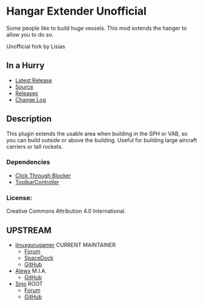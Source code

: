 # Hangar Extender Unofficial

Some people like to build huge vessels.  This mod extends the hanger to allow you to do so.

Unofficial fork by Lisias


## In a Hurry

* [Latest Release](https://github.com/net-lisias-kspu/FShangarExtender/releases)
* [Source](https://github.com/net-lisias-kspu/FShangarExtender)
* [Releases](https://github.com/net-lisias-kspu/FShangarExtender/tree/Archive)
* [Change Log](./CHANGE_LOG.md)
 

## Description

This plugin extends the usable area when building in the SPH or VAB, so you can build outside or above the building. Useful for building large aircraft carriers or tall rockets.

### Dependencies

* [Click Through Blocker](https://forum.kerbalspaceprogram.com/index.php?/topic/170747-141-click-through-blocker/)
* [ToolbarController](https://forum.kerbalspaceprogram.com/index.php?/topic/169509-141-toolbar-controller-for-modders/)

### License:

Creative Commons Attribution 4.0 International.


## UPSTREAM

* [linuxgurugamer](https://forum.kerbalspaceprogram.com/index.php?/profile/129964-linuxgurugamer/) CURRENT MAINTAINER
	+ [Forum](https://forum.kerbalspaceprogram.com/index.php?/topic/162790-141-hangar-extender-extended/)
	+ [SpaceDock](https://spacedock.info/mod/1428/HangerExtender)
	+ [GitHub](https://github.com/linuxgurugamer/FShangarExtender)
* [Alewx](https://forum.kerbalspaceprogram.com/index.php?/profile/102791-alewx/) M.I.A.
	+ [GitHub](https://github.com/Omegano/FMRS)
* [Snjo](https://github.com/Alewx/FShangarExtender) ROOT
	+ [Forum](https://forum.kerbalspaceprogram.com/index.php?/topic/59703-10-hangar-extender-v33/&)
	+ [GitHub](https://github.com/snjo/FShangarExtender/releases/latest)
